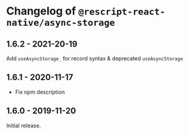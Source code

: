 # Changelog of `@rescript-react-native/async-storage`

## 1.6.2 - 2021-20-19

Add `useAsyncStorage_` for record syntax & deprecated `useAsyncStorage`

## 1.6.1 - 2020-11-17

- Fix npm description

## 1.6.0 - 2019-11-20

Initial release.
